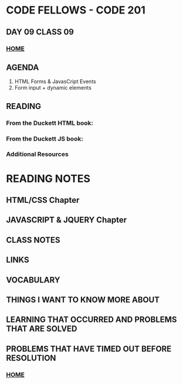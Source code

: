 # CODE FELLOWS - CODE 201

## DAY 09 CLASS 09


### [HOME](README.md)

## AGENDA
1.  HTML Forms & JavasCript Events	
1.  Form input + dynamic elements

## READING
### From the Duckett HTML book:

### From the Duckett JS book:

### Additional Resources

# READING NOTES
## HTML/CSS Chapter 

## JAVASCRIPT & JQUERY Chapter 

## CLASS NOTES

## LINKS

## VOCABULARY

## THINGS I WANT TO KNOW MORE ABOUT

## LEARNING THAT OCCURRED AND PROBLEMS THAT ARE SOLVED

## PROBLEMS THAT HAVE TIMED OUT BEFORE RESOLUTION

### [HOME](README.md)